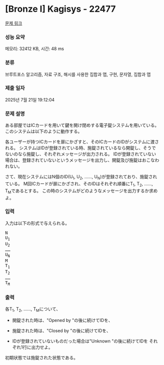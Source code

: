 # [Bronze I] Kagisys - 22477 

[문제 링크](https://www.acmicpc.net/problem/22477) 

### 성능 요약

메모리: 32412 KB, 시간: 48 ms

### 분류

브루트포스 알고리즘, 자료 구조, 해시를 사용한 집합과 맵, 구현, 문자열, 집합과 맵

### 제출 일자

2025년 7월 21일 19:12:04

### 문제 설명

<p>ある部屋ではICカードを用いて鍵を開け閉めする電子錠システムを用いている。 このシステムは以下のように動作する。</p>

<p>各ユーザーが持つICカードを扉にかざすと、そのICカードのIDがシステムに渡される。 システムはIDが登録されている時、施錠されているなら開錠し、そうでないのなら施錠し、それぞれメッセージが出力される。 IDが登録されていない場合は、登録されていないというメッセージを出力し、開錠及び施錠はおこなわれない。</p>

<p>さて、現在システムにはN個のID(U<sub>1</sub>, U<sub>2</sub>, ……, U<sub>N</sub>)が登録されており、施錠されている。 M回ICカードが扉にかざされ、そのIDはそれぞれ順番にT<sub>1</sub>, T<sub>2</sub>, ……, T<sub>M</sub>であるとする。 この時のシステムがどのようなメッセージを出力するか求めよ。</p>

### 입력 

 <p>入力は以下の形式で与えられる。</p>

<pre>N
U<sub>1</sub>
U<sub>2</sub>
……
U<sub>N</sub>
M
T<sub>1</sub>
T<sub>2</sub>
……
T<sub>M</sub>
</pre>

### 출력 

 <p>各T<sub>1</sub>, T<sub>2</sub>, ……, T<sub>M</sub>について、</p>

<ul>
	<li>
	<p>開錠された時は、"Opened by "の後に続けてIDを、</p>
	</li>
	<li>
	<p>施錠された時は、"Closed by "の後に続けてIDを、</p>
	</li>
	<li>
	<p>IDが登録されていないものだった場合は"Unknown "の後に続けてIDを それぞれ1行に出力せよ。</p>
	</li>
</ul>

<p>初期状態では施錠された状態である。</p>

